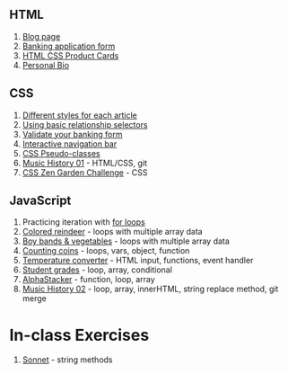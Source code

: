 
## HTML

1. [Blog page](SW_HTML_BLOG.md)
1. [Banking application form](SW_HTML_BANKING_FORM.md)
1. [HTML CSS Product Cards](SW_HTML_CSS_PRODUCT_CARDS.md)
1. [Personal Bio](SW_HTML_PERSONAL_BIO.md)

## CSS

1. [Different styles for each article](SW_CSS_ARTICLE_STYLES.md)
1. [Using basic relationship selectors](SW_CSS_RELATIONSHIP_SELECTORS.md)
1. [Validate your banking form](SW_CSS_BANKING_VALIDATE.md)
1. [Interactive navigation bar](SW_CSS_INTERACTIVE_NAVIGATION.md)
1. [CSS Pseudo-classes](SW_CSS_PSEUDOCLASSES.md)
1. [Music History 01](SW_CSS_MUSIC_HISTORY_01.md) - HTML/CSS, git
1. [CSS Zen Garden Challenge](SW_CSS_ZEN_GARDEN.md) - CSS

## JavaScript

1. Practicing iteration with [for loops](SW_JS_FOR.md)
1. [Colored reindeer](SW_JS_REINDEER.md) - loops with multiple array data
1. [Boy bands & vegetables](SW_JS_BOYBANDS.md) - loops with multiple array data
1. [Counting coins](SW_JS_COINS.md) - loops, vars, object, function
1. [Temperature converter](SW_JS_CONVERTER.md) - HTML input, functions, event handler 
1. [Student grades](SW_JS_GRADES.md) - loop, array, conditional
1. [AlphaStacker](SW_JS_ALPHASTACKER.md) -  function, loop, array
1. [Music History 02](SW_JS_MUSIC_HISTORY_02.md) - loop, array, innerHTML, string replace method, git merge

# In-class Exercises

1. [Sonnet](SW_JS_SONNET.md) - string methods
